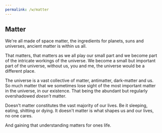 ```yaml
---
permalink: /w/matter
---
```


## Matter

We're all made of space matter, the ingredients for planets, suns and universes, ancient matter is within us all.

That matters, that matters as we all play our small part and we become part of the intricate workings of the universe. We become a small but important part of the universe, without us, you and me, the universe would be a different place.

The universe is a vast collective of matter, antimatter, dark-matter and us. So much matter that we sometimes lose sight of the most important matter in the universe, in our existence. That being the abundant but regularly overshadowed *doesn't* matter.

Doesn't matter constitutes the vast majority of our lives. Be it sleeping, eating, shitting or dying. It doesn't matter is what shapes us and our lives, no one cares. 

And gaining that understanding matters for ones life.
